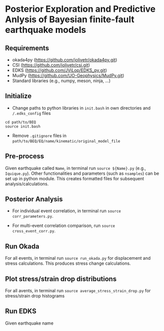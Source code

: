 # Posterior Exploration and Predictive Anlysis of Bayesian finite-fault earthquake models

## Requirements

* okada4py (https://github.com/jolivetr/okada4py.git)
* CSI (https://github.com/jolivetr/csi.git)
* EDKS (https://github.com/JViLop/EDKS_py.git)
* MudPy (https://github.com/UO-Geophysics/MudPy.git)
* Standard libraries (e.g., numpy, meson, ninja, ...)

## Initialize

* Change paths to python libraries in `init.bash` in own directories and `/.edks_config` files

```
cd path/to/BEQ
source init.bash

```
* Remove `.gitignore` files in `path/to/BEQ/EQ/name/kinematic/original_model_file`

## Pre-process

Given earthquake called `Name`, in terminal run `source ${Name}.py` (e.g., `Iquique.py`). Other functionalities and parameters (such as `nsamples`) can be set up in python module. 
This creates formatted files for subsequent analysis/calculations.

## Posterior Analysis

* For individual event correlation, in terminal run `source corr_parameters.py`.

* For multi-event correlation comparison, run `source cross_event_corr.py`. 

## Run Okada

For all events,  in terminal run `source run_okada.py` for displacement and stress calculations. This produces stress change calculations.

## Plot stress/strain drop distributions

For all avents, in terminal run `source average_stress_strain_drop.py` for stress/strain drop histograms

 
## Run EDKS
Given earthquake name 


